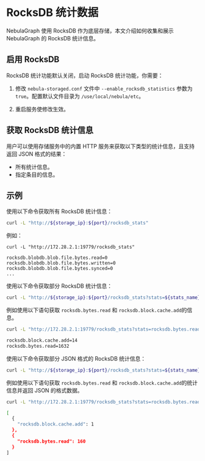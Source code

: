 # RocksDB 统计数据

NebulaGraph 使用 RocksDB 作为底层存储，本文介绍如何收集和展示 NebulaGraph 的 RocksDB 统计信息。

## 启用 RocksDB

RocksDB 统计功能默认关闭，启动 RocksDB 统计功能，你需要：

1. 修改 `nebula-storaged.conf` 文件中 `--enable_rocksdb_statistics` 参数为 `true`。配置默认文件目录为 `/use/local/nebula/etc`。

2. 重启服务使修改生效。

## 获取 RocksDB 统计信息

用户可以使用存储服务中的内置 HTTP 服务来获取以下类型的统计信息，且支持返回 JSON 格式的结果：

- 所有统计信息。
- 指定条目的信息。

## 示例

使用以下命令获取所有 RocksDB 统计信息：
```bash
curl -L "http://${storage_ip}:${port}/rocksdb_stats"
```

例如：
```
curl -L "http://172.28.2.1:19779/rocksdb_stats"

rocksdb.blobdb.blob.file.bytes.read=0
rocksdb.blobdb.blob.file.bytes.written=0
rocksdb.blobdb.blob.file.bytes.synced=0
...
```

使用以下命令获取部分 RocksDB 统计信息：
```bash
curl -L "http://${storage_ip}:${port}/rocksdb_stats?stats=${stats_name}"
```

例如使用以下语句获取 `rocksdb.bytes.read` 和 `rocksdb.block.cache.add`的信息。
```bash
curl -L "http://172.28.2.1:19779/rocksdb_stats?stats=rocksdb.bytes.read,rocksdb.block.cache.add"

rocksdb.block.cache.add=14
rocksdb.bytes.read=1632
```

使用以下命令获取部分 JSON 格式的 RocksDB 统计信息：
```bash
curl -L "http://${storage_ip}:${port}/rocksdb_stats?stats=${stats_name}&format=json"
```

例如使用以下语句获取 `rocksdb.bytes.read` 和 `rocksdb.block.cache.add`的统计信息并返回 JSON 的格式数据。
```bash
curl -L "http://172.28.2.1:19779/rocksdb_stats?stats=rocksdb.bytes.read,rocksdb.block.cache.add&format=json"

[
  {
    "rocksdb.block.cache.add": 1
  },
  {
    "rocksdb.bytes.read": 160
  }
]
```

